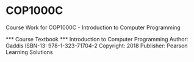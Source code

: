 # COP1000C
Course Work for COP1000C - Introduction to Computer Programming

*** Course Textbook ***
Introduction to Computer Programming
Author: Gaddis
ISBN-13: 978-1-323-71704-2
Copyright: 2018
Publisher: Pearson Learning Solutions
